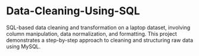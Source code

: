 # Data-Cleaning-Using-SQL
SQL-based data cleaning and transformation on a laptop dataset, involving column manipulation, data normalization, and formatting. This project demonstrates a step-by-step approach to cleaning and structuring raw data using MySQL.
